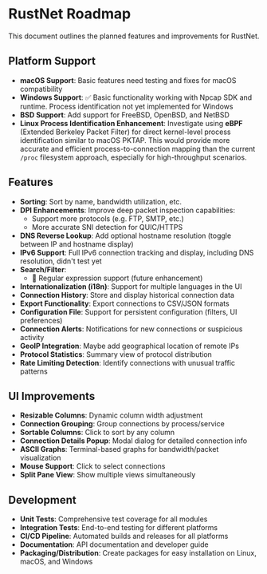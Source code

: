 # RustNet Roadmap

This document outlines the planned features and improvements for RustNet.

## Platform Support

- **macOS Support**: Basic features need testing and fixes for macOS compatibility
- **Windows Support**: ✅ Basic functionality working with Npcap SDK and runtime. Process identification not yet implemented for Windows
- **BSD Support**: Add support for FreeBSD, OpenBSD, and NetBSD
- **Linux Process Identification Enhancement**: Investigate using **eBPF** (Extended Berkeley Packet Filter) for direct kernel-level process identification similar to macOS PKTAP. This would provide more accurate and efficient process-to-connection mapping than the current `/proc` filesystem approach, especially for high-throughput scenarios.

## Features

- **Sorting**: Sort by name, bandwidth utilization, etc.
- **DPI Enhancements**: Improve deep packet inspection capabilities:
  - Support more protocols (e.g. FTP, SMTP, etc.)
  - More accurate SNI detection for QUIC/HTTPS
- **DNS Reverse Lookup**: Add optional hostname resolution (toggle between IP and hostname display)
- **IPv6 Support**: Full IPv6 connection tracking and display, including DNS resolution, didn't test yet
- **Search/Filter**: 
  - 🔄 Regular expression support (future enhancement)
- **Internationalization (i18n)**: Support for multiple languages in the UI
- **Connection History**: Store and display historical connection data
- **Export Functionality**: Export connections to CSV/JSON formats
- **Configuration File**: Support for persistent configuration (filters, UI preferences)
- **Connection Alerts**: Notifications for new connections or suspicious activity
- **GeoIP Integration**: Maybe add geographical location of remote IPs
- **Protocol Statistics**: Summary view of protocol distribution
- **Rate Limiting Detection**: Identify connections with unusual traffic patterns

## UI Improvements

- **Resizable Columns**: Dynamic column width adjustment
- **Connection Grouping**: Group connections by process/service
- **Sortable Columns**: Click to sort by any column
- **Connection Details Popup**: Modal dialog for detailed connection info
- **ASCII Graphs**: Terminal-based graphs for bandwidth/packet visualization
- **Mouse Support**: Click to select connections
- **Split Pane View**: Show multiple views simultaneously

## Development

- **Unit Tests**: Comprehensive test coverage for all modules
- **Integration Tests**: End-to-end testing for different platforms
- **CI/CD Pipeline**: Automated builds and releases for all platforms
- **Documentation**: API documentation and developer guide
- **Packaging/Distribution**: Create packages for easy installation on Linux, macOS, and Windows
